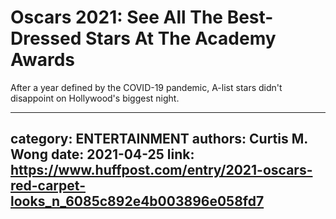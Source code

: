 # Oscars 2021: See All The Best-Dressed Stars At The Academy Awards

After a year defined by the COVID-19 pandemic, A-list stars didn't disappoint on Hollywood's biggest night.

---
category: ENTERTAINMENT
authors: Curtis M. Wong
date: 2021-04-25
link: https://www.huffpost.com/entry/2021-oscars-red-carpet-looks_n_6085c892e4b003896e058fd7
---
